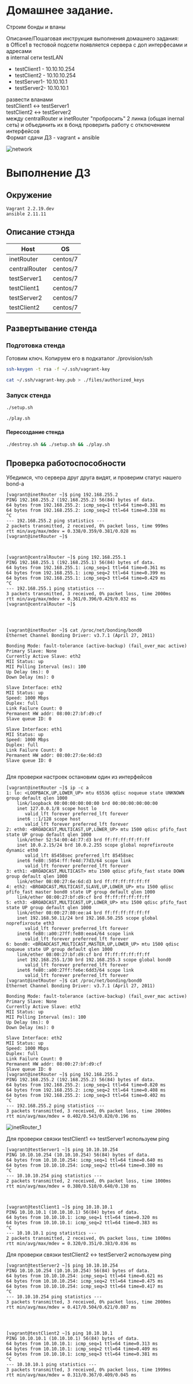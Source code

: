 # Домашнее задание.
Строим бонды и вланы

Описание/Пошаговая инструкция выполнения домашнего задания: \
в Office1 в тестовой подсети появляется сервера с доп интерфесами и адресами \
в internal сети testLAN

- testClient1 - 10.10.10.254
- testClient2 - 10.10.10.254
- testServer1- 10.10.10.1
- testServer2- 10.10.10.1

развести вланами \
testClient1 <-> testServer1 \
testClient2 <-> testServer2 \
между centralRouter и inetRouter "пробросить" 2 линка (общая inernal сеть) и объединить их в бонд проверить работу c отключением интерфейсов \
Формат сдачи ДЗ - vagrant + ansible


![network](./pictures/network23-1801-024140.png)

# Выполнение ДЗ

## Окружение
```
Vagrant 2.2.19.dev
ansible 2.11.11
```

## Описание стэнда
| Host          | OS |
| ------------- | ----------- |
| inetRouter    | centos/7 |
| centralRouter | centos/7 |
| testServer1   | centos/7 |
| testClient1   | centos/7 |
| testServer2   | centos/7 |
| testClient2   | centos/7 |

## Развертывание стенда
### Подготовка стенда

Готовим ключ. Копируем его в подкаталог ./provision/ssh
```bash
ssh-keygen -t rsa -f ~/.ssh/vagrant-key

cat ~/.ssh/vagrant-key.pub > ./files/authorized_keys
```

### Запуск стенда
```bash
./setup.sh

./play.sh
```

#### Пересоздание стенда
```bash
./destroy.sh && ./setup.sh && ./play.sh
```


## Проверка работоспособности

Убедимся, что сервера друг друга видят, и проверим статус нашего bond-а

```
[vagrant@inetRouter ~]$ ping 192.168.255.2
PING 192.168.255.2 (192.168.255.2) 56(84) bytes of data.
64 bytes from 192.168.255.2: icmp_seq=1 ttl=64 time=0.381 ms
64 bytes from 192.168.255.2: icmp_seq=2 ttl=64 time=0.338 ms
^C
--- 192.168.255.2 ping statistics ---
2 packets transmitted, 2 received, 0% packet loss, time 999ms
rtt min/avg/max/mdev = 0.338/0.359/0.381/0.028 ms
[vagrant@inetRouter ~]$



[vagrant@centralRouter ~]$ ping 192.168.255.1
PING 192.168.255.1 (192.168.255.1) 56(84) bytes of data.
64 bytes from 192.168.255.1: icmp_seq=1 ttl=64 time=0.361 ms
64 bytes from 192.168.255.1: icmp_seq=2 ttl=64 time=0.399 ms
64 bytes from 192.168.255.1: icmp_seq=3 ttl=64 time=0.429 ms
^C
--- 192.168.255.1 ping statistics ---
3 packets transmitted, 3 received, 0% packet loss, time 2000ms
rtt min/avg/max/mdev = 0.361/0.396/0.429/0.032 ms
[vagrant@centralRouter ~]$




[vagrant@inetRouter ~]$ cat /proc/net/bonding/bond0
Ethernet Channel Bonding Driver: v3.7.1 (April 27, 2011)

Bonding Mode: fault-tolerance (active-backup) (fail_over_mac active)
Primary Slave: None
Currently Active Slave: eth2
MII Status: up
MII Polling Interval (ms): 100
Up Delay (ms): 0
Down Delay (ms): 0

Slave Interface: eth2
MII Status: up
Speed: 1000 Mbps
Duplex: full
Link Failure Count: 0
Permanent HW addr: 08:00:27:bf:d9:cf
Slave queue ID: 0

Slave Interface: eth1
MII Status: up
Speed: 1000 Mbps
Duplex: full
Link Failure Count: 0
Permanent HW addr: 08:00:27:6e:6d:d3
Slave queue ID: 0


```





Для проверки настроек остановим один из интерфейсов

```
[vagrant@inetRouter ~]$ ip -c a
1: lo: <LOOPBACK,UP,LOWER_UP> mtu 65536 qdisc noqueue state UNKNOWN group default qlen 1000
    link/loopback 00:00:00:00:00:00 brd 00:00:00:00:00:00
    inet 127.0.0.1/8 scope host lo
       valid_lft forever preferred_lft forever
    inet6 ::1/128 scope host
       valid_lft forever preferred_lft forever
2: eth0: <BROADCAST,MULTICAST,UP,LOWER_UP> mtu 1500 qdisc pfifo_fast state UP group default qlen 1000
    link/ether 52:54:00:4d:77:d3 brd ff:ff:ff:ff:ff:ff
    inet 10.0.2.15/24 brd 10.0.2.255 scope global noprefixroute dynamic eth0
       valid_lft 85458sec preferred_lft 85458sec
    inet6 fe80::5054:ff:fe4d:77d3/64 scope link
       valid_lft forever preferred_lft forever
3: eth1: <BROADCAST,MULTICAST> mtu 1500 qdisc pfifo_fast state DOWN group default qlen 1000
    link/ether 08:00:27:6e:6d:d3 brd ff:ff:ff:ff:ff:ff
4: eth2: <BROADCAST,MULTICAST,SLAVE,UP,LOWER_UP> mtu 1500 qdisc pfifo_fast master bond0 state UP group default qlen 1000
    link/ether 08:00:27:bf:d9:cf brd ff:ff:ff:ff:ff:ff
5: eth3: <BROADCAST,MULTICAST,UP,LOWER_UP> mtu 1500 qdisc pfifo_fast state UP group default qlen 1000
    link/ether 08:00:27:80:ee:a4 brd ff:ff:ff:ff:ff:ff
    inet 192.168.50.11/24 brd 192.168.50.255 scope global noprefixroute eth3
       valid_lft forever preferred_lft forever
    inet6 fe80::a00:27ff:fe80:eea4/64 scope link
       valid_lft forever preferred_lft forever
6: bond0: <BROADCAST,MULTICAST,MASTER,UP,LOWER_UP> mtu 1500 qdisc noqueue state UP group default qlen 1000
    link/ether 08:00:27:bf:d9:cf brd ff:ff:ff:ff:ff:ff
    inet 192.168.255.1/30 brd 192.168.255.3 scope global bond0
       valid_lft forever preferred_lft forever
    inet6 fe80::a00:27ff:fe6e:6dd3/64 scope link
       valid_lft forever preferred_lft forever
[vagrant@inetRouter ~]$ cat /proc/net/bonding/bond0
Ethernet Channel Bonding Driver: v3.7.1 (April 27, 2011)

Bonding Mode: fault-tolerance (active-backup) (fail_over_mac active)
Primary Slave: None
Currently Active Slave: eth2
MII Status: up
MII Polling Interval (ms): 100
Up Delay (ms): 0
Down Delay (ms): 0

Slave Interface: eth2
MII Status: up
Speed: 1000 Mbps
Duplex: full
Link Failure Count: 0
Permanent HW addr: 08:00:27:bf:d9:cf
Slave queue ID: 0
[vagrant@inetRouter ~]$ ping 192.168.255.2
PING 192.168.255.2 (192.168.255.2) 56(84) bytes of data.
64 bytes from 192.168.255.2: icmp_seq=1 ttl=64 time=0.820 ms
64 bytes from 192.168.255.2: icmp_seq=2 ttl=64 time=0.408 ms
64 bytes from 192.168.255.2: icmp_seq=3 ttl=64 time=0.402 ms
^C
--- 192.168.255.2 ping statistics ---
3 packets transmitted, 3 received, 0% packet loss, time 2000ms
rtt min/avg/max/mdev = 0.402/0.543/0.820/0.196 ms

```

![inetRouter_1](./pictures/inetRouter_1.png)




Для проверки связки testClient1 <-> testServer1 используем ping
```
[vagrant@testServer1 ~]$ ping 10.10.10.254
PING 10.10.10.254 (10.10.10.254) 56(84) bytes of data.
64 bytes from 10.10.10.254: icmp_seq=1 ttl=64 time=0.640 ms
64 bytes from 10.10.10.254: icmp_seq=2 ttl=64 time=0.380 ms
^C
--- 10.10.10.254 ping statistics ---
2 packets transmitted, 2 received, 0% packet loss, time 1000ms
rtt min/avg/max/mdev = 0.380/0.510/0.640/0.130 ms



[vagrant@testClient1 ~]$ ping 10.10.10.1
PING 10.10.10.1 (10.10.10.1) 56(84) bytes of data.
64 bytes from 10.10.10.1: icmp_seq=1 ttl=64 time=0.320 ms
64 bytes from 10.10.10.1: icmp_seq=2 ttl=64 time=0.383 ms
^C
--- 10.10.10.1 ping statistics ---
2 packets transmitted, 2 received, 0% packet loss, time 1000ms
rtt min/avg/max/mdev = 0.320/0.351/0.383/0.036 ms

```






Для проверки связки testClient2 <-> testServer2 используем ping
```
[vagrant@testServer2 ~]$ ping 10.10.10.254
PING 10.10.10.254 (10.10.10.254) 56(84) bytes of data.
64 bytes from 10.10.10.254: icmp_seq=1 ttl=64 time=0.621 ms
64 bytes from 10.10.10.254: icmp_seq=2 ttl=64 time=0.475 ms
64 bytes from 10.10.10.254: icmp_seq=3 ttl=64 time=0.417 ms
^C
--- 10.10.10.254 ping statistics ---
3 packets transmitted, 3 received, 0% packet loss, time 2000ms
rtt min/avg/max/mdev = 0.417/0.504/0.621/0.087 ms




[vagrant@testClient2 ~]$ ping 10.10.10.1
PING 10.10.10.1 (10.10.10.1) 56(84) bytes of data.
64 bytes from 10.10.10.1: icmp_seq=1 ttl=64 time=0.313 ms
64 bytes from 10.10.10.1: icmp_seq=2 ttl=64 time=0.409 ms
64 bytes from 10.10.10.1: icmp_seq=3 ttl=64 time=0.381 ms
^C
--- 10.10.10.1 ping statistics ---
3 packets transmitted, 3 received, 0% packet loss, time 1999ms
rtt min/avg/max/mdev = 0.313/0.367/0.409/0.045 ms


```
